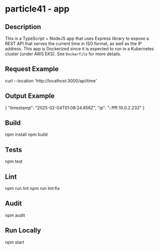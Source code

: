 # particle41 - app

## Description

This is a TypeScript + NodeJS app that uses Express library to expose a REST API that serves the current time in ISO format, as well as the IP address. This app is Dockerized since it is expected to run in a Kubernetes cluster (under AWS EKS). See `Dockerfile` for more details. 

## Request Example

curl --location 'http://localhost:3000/api/time'

## Output Example

{
"timestamp": "2025-02-04T01:08:24.856Z",
"ip": "::ffff:10.0.2.233"
}

## Build

npm install
npm build

## Tests

npm test

## Lint

npm run lint
npm run lint:fix

## Audit

npm audit

## Run Locally

npm start